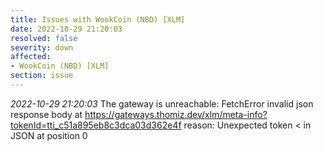 ```yaml
---
title: Issues with WookCoin (NBD) [XLM]
date: 2022-10-29 21:20:03
resolved: false
severity: down
affected:
- WookCoin (NBD) [XLM]
section: issue
---
```


*2022-10-29 21:20:03* The gateway is unreachable: FetchError invalid json response body at https://gateways.thomiz.dev/xlm/meta-info?tokenId=tti_c51a895eb8c3dca03d362e4f reason: Unexpected token < in JSON at position 0